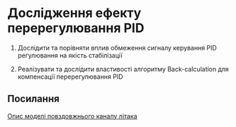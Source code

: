 # Дослідження ефекту перерегулювання PID

1. Дослідити та порівняти вплив обмеження сигналу керування PID регулювання на якість стабілізації

2. Реалізувати та дослідити властивості алгоритму Back-calculation для компенсації перерегулювання PID

## Посилання

[Опис моделі повздовжнього каналу літака](https://ctms.engin.umich.edu/CTMS/index.php?example=AircraftPitch&section=SystemModeling)
